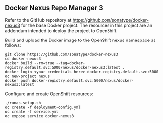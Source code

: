 Docker Nexus Repo Manager 3
------------

Refer to the GitHub repository at https://github.com/sonatype/docker-nexus3 for the base Docker project.  The resources in this project are an addendum intended to deploy the project to OpenShift.

Build and upload the Docker image to the OpenShift nexus namespace as follows:
```
git clone https://github.com/sonatype/docker-nexus3
cd docker-nexus3
docker build --rm=true --tag=docker-registry.default.svc:5000/nexus/docker-nexus3:latest .
docker login <your credentials here> docker-registry.default.svc:5000
oc new-project nexus
docker push docker-registry.default.svc:5000/nexus/docker-nexus3:latest
```

Configure and create OpenShift resources:
```
./runas-setup.sh
oc create -f deployment-config.yml
oc create -f service.yml
oc expose service docker-nexus3
```
